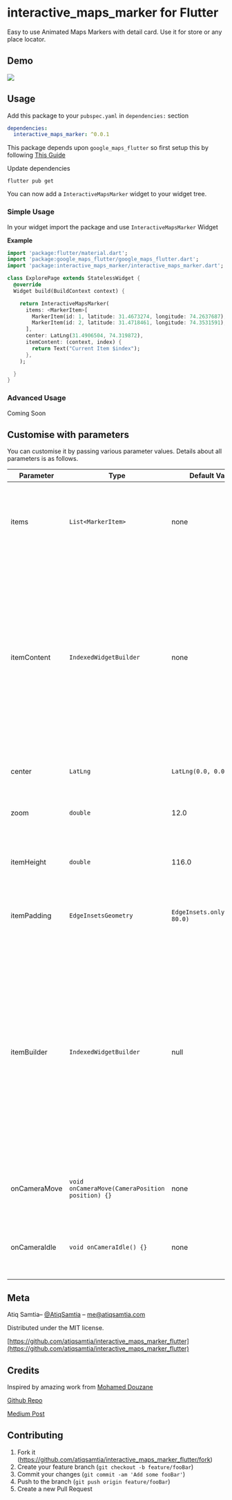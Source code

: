 # interactive_maps_marker for Flutter
Easy to use Animated Maps Markers with detail card. Use it for store or any place locator.
## Demo
![](demo/simple-demo.gif)

## Usage
Add this package to your `pubspec.yaml` in `dependencies:` section
```yaml
dependencies: 
  interactive_maps_marker: ^0.0.1
```
This package depends upon ```google_maps_flutter``` so first setup this by following [This Guide](https://pub.dev/packages/google_maps_flutter)

Update dependencies 
```
flutter pub get
```
You can now add a ``` InteractiveMapsMarker ``` widget to your widget tree.


### Simple Usage
In your widget import the package and use ```InteractiveMapsMarker``` Widget

**Example**
```dart
import 'package:flutter/material.dart';
import 'package:google_maps_flutter/google_maps_flutter.dart';
import 'package:interactive_maps_marker/interactive_maps_marker.dart';

class ExplorePage extends StatelessWidget {
  @override
  Widget build(BuildContext context) {

    return InteractiveMapsMarker(
      items: <MarkerItem>[
        MarkerItem(id: 1, latitude: 31.4673274, longitude: 74.2637687),
        MarkerItem(id: 2, latitude: 31.4718461, longitude: 74.3531591),
      ],
      center: LatLng(31.4906504, 74.319872),
      itemContent: (context, index) {
        return Text("Current Item $index");
      },
    );

  }
}
```

### Advanced Usage
Coming Soon

## Customise with parameters
You can customise it by passing various parameter values. Details about all parameters is as follows.

Parameter | Type | Default Value | Description
--------- | ---- | ------------- | -----------
items | ``` List<MarkerItem> ``` | none | List of Markers with type of MarkerItem. This parameter is required and cannot be null.
itemContent | ``` IndexedWidgetBuilder ``` | none | This is builder function which will receive ``` context ``` and ``` index ```. You must return a Widget which will show on a pre designed container. This is exactly like you use ListView Builder. Not applicable when using ``` itemBuilder ```
center | ``` LatLng ``` | ``` LatLng(0.0, 0.0) ``` | Center point for initial map display.
zoom | ``` double ``` | 12.0 | Default zoom value for initial map screen.
itemHeight | ``` double ``` | 116.0 | Height of your detail item. Not applicable when using ``` itemBuilder ```
itemPadding | ``` EdgeInsetsGeometry ``` | ``` EdgeInsets.only(bottom: 80.0) ``` | Padding for item detail card. Mainly used for bottom padding.
itemBuilder | ``` IndexedWidgetBuilder ``` | null | If you don't want default container and want to build the bottom widget yourself, you can use this builder instead of itemContent and have full control over UI. This is builder function which will receive ``` context ``` and ``` index ```. You must return a Widget.
onCameraMove | ``` void onCameraMove(CameraPosition position) {} ``` | none | Called repeatedly as the camera continues to move.
onCameraIdle | ``` void onCameraIdle() {} ``` | none | Called when camera movement has ended, there are no pending.


## Meta

Atiq Samtia– [@AtiqSamtia](https://twitter.com/atiqsamtia) – me@atiqsamtia.com

Distributed under the MIT license.

[https://github.com/atiqsamtia/interactive_maps_marker_flutter](https://github.com/atiqsamtia/interactive_maps_marker_flutter)

## Credits
Inspired by amazing work from [Mohamed Douzane](https://github.com/moho12n)

[Github Repo](https://github.com/moho12n/animateMarkersInFlutter)

[Medium Post](https://medium.com/swlh/animating-markers-in-flutter-20483ee5df49)

## Contributing

1. Fork it (<https://github.com/atiqsamtia/interactive_maps_marker_flutter/fork>)
2. Create your feature branch (`git checkout -b feature/fooBar`)
3. Commit your changes (`git commit -am 'Add some fooBar'`)
4. Push to the branch (`git push origin feature/fooBar`)
5. Create a new Pull Request